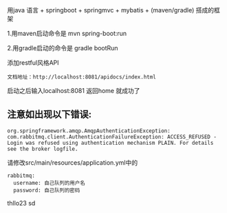 用java 语言 + springboot + springmvc + mybatis + (maven/gradle) 搭成的框架

1.用maven启动命令是
	mvn spring-boot:run

2.用gradle启动的命令是
	gradle bootRun

添加restful风格API
```
文档地址：http://localhost:8081/apidocs/index.html
```

启动之后输入localhost:8081  返回home 就成功了

## 注意如出现以下错误:
```
org.springframework.amqp.AmqpAuthenticationException: com.rabbitmq.client.AuthenticationFailureException: ACCESS_REFUSED - Login was refused using authentication mechanism PLAIN. For details see the broker logfile.
```
请修改src/main/resources/application.yml中的
```
rabbitmq:
  username: 自己队列的用户名
  password: 自己队列的密码
```

thllo23
sd
